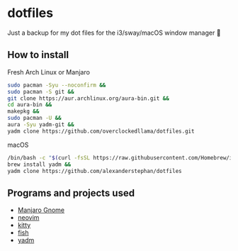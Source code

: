 # dotfiles
Just a backup for my dot files for the i3/sway/macOS window manager 🐧

## How to install

Fresh Arch Linux or Manjaro

```bash
sudo pacman -Syu --noconfirm &&
sudo pacman -S git &&
git clone https://aur.archlinux.org/aura-bin.git &&
cd aura-bin &&
makepkg &&
sudo pacman -U &&
aura -Syu yadm-git &&
yadm clone https://github.com/overclockedllama/dotfiles.git
```

macOS
```bash
/bin/bash -c "$(curl -fsSL https://raw.githubusercontent.com/Homebrew/install/HEAD/install.sh)" &&
brew install yadm &&
yadm clone https://github.com/alexanderstephan/dotfiles
```

## Programs and projects used

- [Manjaro Gnome](https://www.manjaro.org/downloads/official/gnome/)
- [neovim](https://neovim.io/)
- [kitty](https://sw.kovidgoyal.net/kitty/)
- [fish](https://fishshell.com/)
- [yadm](https://yadm.io/)
